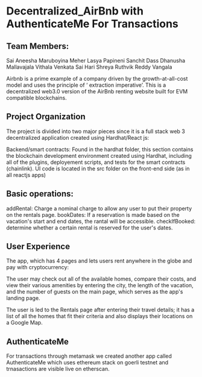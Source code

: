 

# Decentralized_AirBnb with AuthenticateMe For Transactions

## Team Members:

Sai Aneesha Maruboyina
Meher Lasya Papineni
Sanchit Dass
Dhanusha Mallavajala
Vithala Venkata Sai Hari Shreya
Ruthvik Reddy Vangala

Airbnb is a prime example of a  company driven by the growth-at-all-cost model and uses the principle of ‘ extraction imperative’.
This is a decentralized web3.0 version of the AirBnb renting website built for EVM compatible blockchains.

## Project Organization
The project is divided into two major pieces since it is a full stack web 3 decentralized application created using Hardhat/React js:

Backend/smart contracts: Found in the hardhat folder, this section contains the blockchain development environment created using Hardhat, including all of the plugins, deployement scripts, and tests for the smart contracts (chainlink).
UI code is located in the src folder on the front-end side (as in all reactjs apps)


## Basic operations:
addRental: Charge a nominal charge to allow any user to put their property on the rentals page.
bookDates: If a reservation is made based on the vacation's start and end dates, the rantal will be accessible.
checkIfBooked: determine whether a certain rental is reserved for the user's dates.

## User Experience
The app, which has 4 pages and lets users rent anywhere in the globe and pay with cryptocurrency:

The user may check out all of the available homes, compare their costs, and view their various amenities by entering the city, the length of the vacation, and the number of guests on the main page, which serves as the app's landing page.

The user is led to the Rentals page after entering their travel details; it has a list of all the homes that fit their criteria and also displays their locations on a Google Map.

## AuthenticateMe

For transactions through metamask we created another app called AuthenticateMe which uses ethereum stack on goerli testnet and trnasactions are visible live on etherscan.
